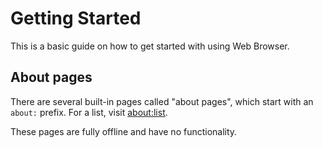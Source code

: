 # Getting Started
This is a basic guide on how to get started with using Web Browser.
## About pages
There are several built-in pages called "about pages", which start with an `about:` prefix. For a list, visit [about:list](about:list).

These pages are fully offline and have no functionality.
